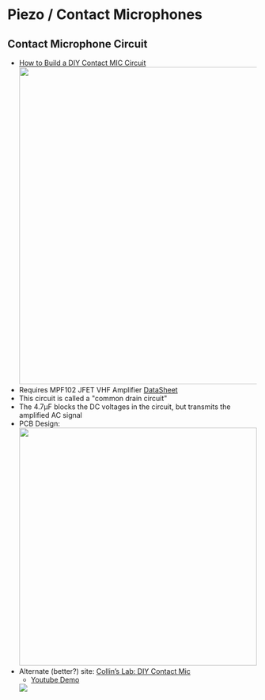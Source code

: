 # Piezo / Contact Microphones

## Contact Microphone Circuit

* [How to Build a DIY Contact MIC Circuit](https://makingcircuits.com/blog/diy-contact-mic-circuit/)
  <img src="https://user-images.githubusercontent.com/638189/98063765-c94c3900-1e1e-11eb-9f70-3e58d8e46684.png" width="640" />
* Requires MPF102 JFET VHF Amplifier [DataSheet](https://www.onsemi.com/pub/Collateral/MPF102-D.PDF)
* This circuit is called a "common drain circuit"
* The 4.7&mu;F blocks the DC voltages in the circuit, but transmits the amplified AC signal
* PCB Design:
  <img src="https://user-images.githubusercontent.com/638189/98064182-b0905300-1e1f-11eb-9163-91f82a7b5041.jpg" height="480" />
* Alternate (better?) site: [Collin’s Lab: DIY Contact Mic](https://makezine.com/2011/12/20/collins-lab-diy-contact-mic/)
  * [Youtube Demo](https://www.youtube.com/watch?v=aOJuCYgmPPE)
  <img src="https://user-images.githubusercontent.com/638189/98064577-a02ca800-1e20-11eb-89a5-01897a0ac62a.gif" />
